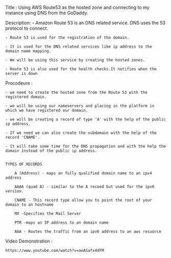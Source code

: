 Title :
    Using AWS Route53 as the hosted zone and connecting to my instance using DNS from the GoDaddy.


Description: 
    - Amazon Route 53 is an DNS related service. DNS uses the 53 protocol to connect.

    - Route 53 is used for the registration of the domain.

    - It is used for the DNS related services like ip address to the domain name mapping.

    - We will be using this service by creating the hosted zones.

    - Route 53 is also used for the health checks.It notifies when the server is down

Procodeure :

    - we need to create the hosted zone from the Route 53 with the registered domain.

    - we will be using our nameservers and placing in the platform in which we have registered our domain.

    - we will be creating a record of type 'A' with the help of the public ip address.

    - If we need we can also create the subdomain with the help of the record 'CNAME'.
    
    - It will take some time for the DNS propagation and with the help the domain instead of the public ip address.


    TYPES OF RECORDS

        A (Address) - maps an fully qualified domain name to an ipv4 address

        AAAA (quad A) - similar to the A recoed but used for the ipv6 version.

        CNAME - This record type allow you to point the root of your domain to an hostname 

        MX -Specifies the Mail Server

        PTR -maps an IP address to an domain name

        AAA - Routes the traffic from an ipv6 address to an aws resuorce


Video Demonstration :

    https://www.youtube.com/watch?v=aeASafx4dFM